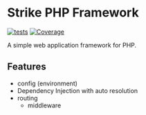 # Strike PHP Framework
[![tests](https://github.com/strike-php/framework/actions/workflows/tests.yml/badge.svg?branch=main)](https://github.com/strike-php/framework/actions/workflows/tests.yml)
[![Coverage](https://sonarcloud.io/api/project_badges/measure?project=strike-php_framework&metric=coverage)](https://sonarcloud.io/summary/new_code?id=strike-php_framework)

A simple web application framework for PHP.

## Features
* config (environment)
* Dependency Injection with auto resolution
* routing
  * middleware

